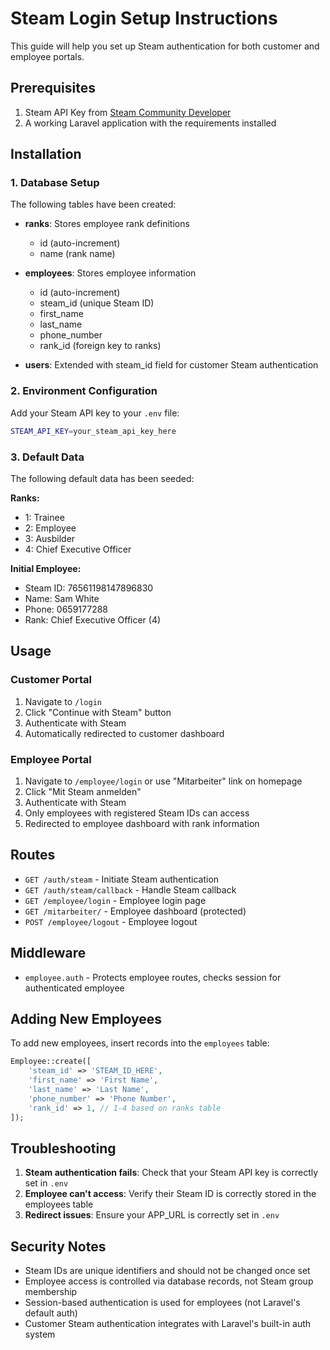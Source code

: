 # Steam Login Setup Instructions

This guide will help you set up Steam authentication for both customer and employee portals.

## Prerequisites

1. Steam API Key from [Steam Community Developer](https://steamcommunity.com/dev/apikey)
2. A working Laravel application with the requirements installed

## Installation

### 1. Database Setup

The following tables have been created:

- **ranks**: Stores employee rank definitions
  - id (auto-increment)
  - name (rank name)
  
- **employees**: Stores employee information
  - id (auto-increment)
  - steam_id (unique Steam ID)
  - first_name
  - last_name
  - phone_number
  - rank_id (foreign key to ranks)
  
- **users**: Extended with steam_id field for customer Steam authentication

### 2. Environment Configuration

Add your Steam API key to your `.env` file:

```bash
STEAM_API_KEY=your_steam_api_key_here
```

### 3. Default Data

The following default data has been seeded:

**Ranks:**
- 1: Trainee
- 2: Employee  
- 3: Ausbilder
- 4: Chief Executive Officer

**Initial Employee:**
- Steam ID: 76561198147896830
- Name: Sam White
- Phone: 0659177288
- Rank: Chief Executive Officer (4)

## Usage

### Customer Portal
1. Navigate to `/login`
2. Click "Continue with Steam" button
3. Authenticate with Steam
4. Automatically redirected to customer dashboard

### Employee Portal
1. Navigate to `/employee/login` or use "Mitarbeiter" link on homepage
2. Click "Mit Steam anmelden"
3. Authenticate with Steam
4. Only employees with registered Steam IDs can access
5. Redirected to employee dashboard with rank information

## Routes

- `GET /auth/steam` - Initiate Steam authentication
- `GET /auth/steam/callback` - Handle Steam callback
- `GET /employee/login` - Employee login page
- `GET /mitarbeiter/` - Employee dashboard (protected)
- `POST /employee/logout` - Employee logout

## Middleware

- `employee.auth` - Protects employee routes, checks session for authenticated employee

## Adding New Employees

To add new employees, insert records into the `employees` table:

```php
Employee::create([
    'steam_id' => 'STEAM_ID_HERE',
    'first_name' => 'First Name',
    'last_name' => 'Last Name', 
    'phone_number' => 'Phone Number',
    'rank_id' => 1, // 1-4 based on ranks table
]);
```

## Troubleshooting

1. **Steam authentication fails**: Check that your Steam API key is correctly set in `.env`
2. **Employee can't access**: Verify their Steam ID is correctly stored in the employees table
3. **Redirect issues**: Ensure your APP_URL is correctly set in `.env`

## Security Notes

- Steam IDs are unique identifiers and should not be changed once set
- Employee access is controlled via database records, not Steam group membership
- Session-based authentication is used for employees (not Laravel's default auth)
- Customer Steam authentication integrates with Laravel's built-in auth system
